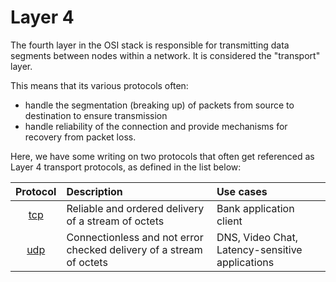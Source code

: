 # Layer 4
The fourth layer in the OSI stack is responsible for transmitting data segments between nodes within a network. It is considered the "transport" layer.

This means that its various protocols often:
* handle the segmentation (breaking up) of packets from source to destination to ensure transmission
* handle reliability of the connection and provide mechanisms for recovery from packet loss.

Here, we have some writing on two protocols that often get referenced as Layer 4 transport protocols, as defined in the list below:

| Protocol | Description | Use cases |
| :---: | :--- | :--- |
| [tcp](./tcp) | Reliable and ordered delivery of a stream of octets | Bank application client |
| [udp](./udp) | Connectionless and not error checked delivery of a stream of octets | DNS, Video Chat, Latency-sensitive applications |